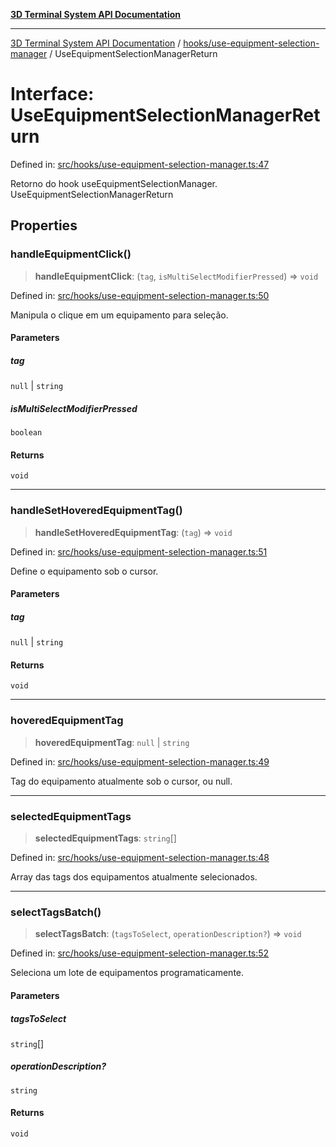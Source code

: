 [**3D Terminal System API Documentation**](../../../README.md)

***

[3D Terminal System API Documentation](../../../README.md) / [hooks/use-equipment-selection-manager](../README.md) / UseEquipmentSelectionManagerReturn

# Interface: UseEquipmentSelectionManagerReturn

Defined in: [src/hooks/use-equipment-selection-manager.ts:47](https://github.com/Dicommunitas/ThreeJS_Terminal_3D2/blob/7cc56be20ce03492e7afbc2e75ffa70f9c523fe8/src/hooks/use-equipment-selection-manager.ts#L47)

Retorno do hook useEquipmentSelectionManager.
 UseEquipmentSelectionManagerReturn

## Properties

### handleEquipmentClick()

> **handleEquipmentClick**: (`tag`, `isMultiSelectModifierPressed`) => `void`

Defined in: [src/hooks/use-equipment-selection-manager.ts:50](https://github.com/Dicommunitas/ThreeJS_Terminal_3D2/blob/7cc56be20ce03492e7afbc2e75ffa70f9c523fe8/src/hooks/use-equipment-selection-manager.ts#L50)

Manipula o clique em um equipamento para seleção.

#### Parameters

##### tag

`null` | `string`

##### isMultiSelectModifierPressed

`boolean`

#### Returns

`void`

***

### handleSetHoveredEquipmentTag()

> **handleSetHoveredEquipmentTag**: (`tag`) => `void`

Defined in: [src/hooks/use-equipment-selection-manager.ts:51](https://github.com/Dicommunitas/ThreeJS_Terminal_3D2/blob/7cc56be20ce03492e7afbc2e75ffa70f9c523fe8/src/hooks/use-equipment-selection-manager.ts#L51)

Define o equipamento sob o cursor.

#### Parameters

##### tag

`null` | `string`

#### Returns

`void`

***

### hoveredEquipmentTag

> **hoveredEquipmentTag**: `null` \| `string`

Defined in: [src/hooks/use-equipment-selection-manager.ts:49](https://github.com/Dicommunitas/ThreeJS_Terminal_3D2/blob/7cc56be20ce03492e7afbc2e75ffa70f9c523fe8/src/hooks/use-equipment-selection-manager.ts#L49)

Tag do equipamento atualmente sob o cursor, ou null.

***

### selectedEquipmentTags

> **selectedEquipmentTags**: `string`[]

Defined in: [src/hooks/use-equipment-selection-manager.ts:48](https://github.com/Dicommunitas/ThreeJS_Terminal_3D2/blob/7cc56be20ce03492e7afbc2e75ffa70f9c523fe8/src/hooks/use-equipment-selection-manager.ts#L48)

Array das tags dos equipamentos atualmente selecionados.

***

### selectTagsBatch()

> **selectTagsBatch**: (`tagsToSelect`, `operationDescription?`) => `void`

Defined in: [src/hooks/use-equipment-selection-manager.ts:52](https://github.com/Dicommunitas/ThreeJS_Terminal_3D2/blob/7cc56be20ce03492e7afbc2e75ffa70f9c523fe8/src/hooks/use-equipment-selection-manager.ts#L52)

Seleciona um lote de equipamentos programaticamente.

#### Parameters

##### tagsToSelect

`string`[]

##### operationDescription?

`string`

#### Returns

`void`
